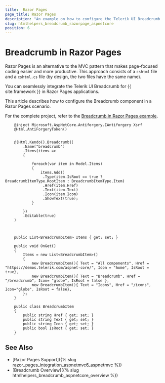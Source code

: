 ```yaml
---
title:  Razor Pages
page_title: Razor Pages
description: "An example on how to configure the Telerik UI Breadcrumb component for {{ site.framework }} in a Razor Page."
slug: htmlhelpers_breadcrumb_razorpage_aspnetcore
position: 6
---
```


# Breadcrumb in Razor Pages

Razor Pages is an alternative to the MVC pattern that makes page-focused coding easier and more productive. This approach consists of a `cshtml` file and a `cshtml.cs` file (by design, the two files have the same name). 

You can seamlessly integrate the Telerik UI Breadcrumb for {{ site.framework }} in Razor Pages applications.

This article describes how to configure the Breadcrumb component in a Razor Pages scenario.

For the complete project, refer to the [Breadcrumb in Razor Pages example](https://github.com/telerik/ui-for-aspnet-core-examples/blob/master/Telerik.Examples.RazorPages/Telerik.Examples.RazorPages/Pages/Breadcrumb/BreadcrumbIndex.cshtml).

```tab-HtmlHelper(csthml)        
    @inject Microsoft.AspNetCore.Antiforgery.IAntiforgery Xsrf
	@Html.AntiForgeryToken()
	
	
	@(Html.Kendo().Breadcrumb()
        .Name("breadcrumb")
        .Items(items =>
        {

            foreach(var item in Model.Items)
            {
                items.Add()
                 .Type(item.IsRoot == true ? BreadcrumbItemType.RootItem : BreadcrumbItemType.Item)
                 .Href(item.Href)
                 .Text(item.Text)
                 .Icon(item.Icon)
                 .ShowText(true);
            }                   
           
        })
        .Editable(true)
    )
	
```
```tab-PageModel(cshtml.cs)      
	
	public List<BreadcrumbItem> Items { get; set; }
        
    public void OnGet()
    {
        Items = new List<BreadcrumbItem>()
        {
            new BreadcrumbItem(){ Text = "All components", Href = "https://demos.telerik.com/aspnet-core/", Icon = "home", IsRoot = true},
            new BreadcrumbItem(){ Text = "Breadcrumb", Href = "/breadcrumb", Icon= "globe", IsRoot = false },
            new BreadcrumbItem(){ Text = "Icons", Href = "/icons", Icon="globe", IsRoot = false},
        };
    }

    public class BreadcrumbItem
    {
        public string Href { get; set; }
        public string Text { get; set; }
        public string Icon { get; set; }
        public bool IsRoot { get; set; }
    }
```

## See Also

* [Razor Pages Support]({% slug razor_pages_integration_aspnetmvc6_aspnetmvc %})
* [Breadcrumb Overview]({% slug htmlhelpers_breadcrumb_aspnetcore_overview %})

